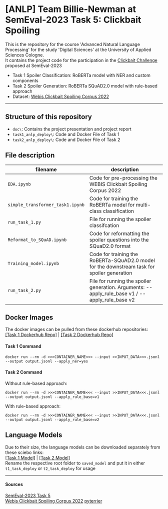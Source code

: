 # [ANLP] Team Billie-Newman at SemEval-2023 Task 5: Clickbait Spoiling
This is the repository for the course 'Advanced Natural Language Processing' for the study 'Digital Sciences' at the University of Applied Sciences Cologne.  
It contains the project code for the participation in the [Clickbait Challenge](https://pan.webis.de/semeval23/pan23-web/clickbait-challenge.html) proposed at SemEval-2023

* Task 1 Spoiler Classification: RoBERTa model with NER and custom components
* Task 2 Spoiler Generation: RoBERTa SQuAD2.0 model with rule-based approach
* Dataset: [Webis Clickbait Spoiling Corpus 2022](https://zenodo.org/record/6362726#.Y_np8B-ZNHV)
- - -
## Structure of this repository
* `doc\`: Contains the project presentation and project report
* `task1_anlp_deploy\`: Code and Docker File of Task 1
* `task2_anlp_deploy\`: Code and Docker File of Task 2

## File description
| filename                    | description                                                                                                                                                         |
| --------------------------- | ------------------------------------------------------------------------------------------------------------------------------------------------------------------- |
| `EDA.ipynb` | Code for pre-processing the WEBIS Clickbait Spoiling Corpus 2022 |
| `simple_transformer_task1.ipynb` | Code for training the RoBERTa model for multi-class classification |
| `run_task_1.py` | File for running the spoiler classifcation|
| `Reformat_to_SQuAD.ipynb` | Code for reformatting the spoiler questions into the SQuaD2.0 format |
| `Training_model.ipynb` | Code for training the RoBERTa-SQuAD2.0 model for the downstream task for spoiler generation|
| `run_task_2.py` | File for running the spoiler generation.  Arguments: --apply_rule_base v1 / --apply_rule_base v2|


## Docker Images
The docker images can be pulled from these dockerhub repositories:  
[[Task 1 Dockerhub Repo]](https://hub.docker.com/repository/docker/atran37/clickbait_task1_clf/general) | [[Task 2 Dockerhub Repo]](https://hub.docker.com/repository/docker/atran37/clickbait_task2_qa/general) 
#### Task 1 Command
```
docker run --rm -d >>>CONTAINER_NAME<<< --input >>INPUT_DATA<<<.jsonl --output output.jsonl --apply_ner=yes
```

#### Task 2 Command
Without rule-based approach:
```
docker run --rm -d >>>CONTAINER_NAME<<< --input >>INPUT_DATA<<<.jsonl --output output.jsonl --apply_rule_base=v1
```
With rule-based approach:
```
docker run --rm -d >>>CONTAINER_NAME<<< --input >>INPUT_DATA<<<.jsonl --output output.jsonl --apply_rule_base=v2
```
## Language Models
Due to their size, the language models can be downloaded separately from these sciebo links:   
[[Task 1 Model]](https://th-koeln.sciebo.de/s/TowBZJUx6TvWcvx) | [[Task 2 Model]](https://th-koeln.sciebo.de/s/1RWTwNwJvUBm08d)   
Rename the respective root folder to `saved_model` and put it in either `t1_task_deploy` or `t2_task_deploy` for usage
- - -
#### Sources 
[SemEval-2023 Task 5](https://pan.webis.de/semeval23/pan23-web/clickbait-challenge.html)  
[Webis Clickbait Spoiling Corpus 2022](https://zenodo.org/record/6362726#.Y_np8B-ZNHV) 
[pyterrier](https://github.com/terrier-org/pyterrier)  
